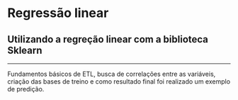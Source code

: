 # Regressão linear

## Utilizando a regreção linear com a biblioteca Sklearn

---

Fundamentos básicos de ETL, busca de correlações entre as variáveis, criação das bases de treino e como resultado final foi realizado um exemplo de predição.
